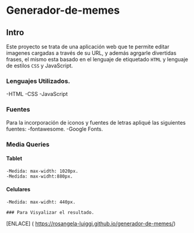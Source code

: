 # Generador-de-memes

## Intro

Este proyecto se trata de una aplicación web que te permite editar imagenes cargadas a través de su URL, y además agrgarle divertidas frases, el mismo esta basado en el lenguaje de etiquetado `HTML` y lenguaje de estilos `CSS` y JavaScript.

### Lenguajes Utilizados.

-HTML
-CSS
-JavaScript

### Fuentes

Para la incorporación de iconos y fuentes de letras apliqué las siguientes fuentes:
-fontawesome.
-Google Fonts.

### Media Queries

#### Tablet

    -Medida: max-width: 1020px.
    -Medida: max-widht:880px.

#### Celulares

    -Medida: max-widht: 440px.

    ### Para Visyalizar el resultado.
[ENLACE] ( https://rosangela-luiggi.github.io/generador-de-memes/)
